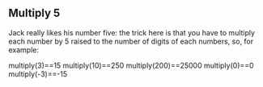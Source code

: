 ## Multiply 5

Jack really likes his number five: the trick here is that you have to multiply each number by 5 raised
to the number of digits of each numbers, so, for example:

multiply(3)==15
multiply(10)==250
multiply(200)==25000
multiply(0)==0
multiply(-3)==-15
